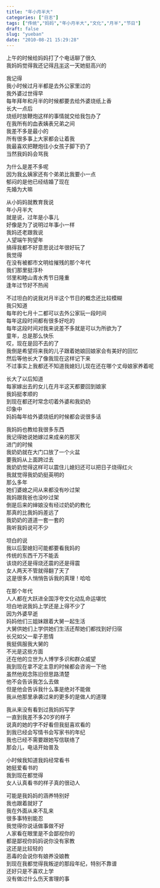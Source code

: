 ```yaml
---
title: "年小月半大"
categories: ["日志"]
tags: ["传统","妈妈","年小月半大","文化","月半","节日"]
draft: false
slug: "yueban"
date: "2010-08-21 15:29:28"
---
```


<p>上午的时候给妈妈打了个电话聊了很久<br />
 我妈妈觉得我还记得<a href="http://baike.baidu.com/view/566477.htm" target="_blank">月半</a>这一天她挺高兴的</p>

<p>我记得<br />
 我小时候过月半都是去外公家里过的<br />
 我外婆过世得早<br />
 每年拜年和月半的时候都要去给外婆烧纸上香<br />
 长大一点后<br />
 烧纸时放鞭炮这样的事情就交给我包办了<br />
 在我所有的血表姨表兄弟之间<br />
 我差不多是最小的<br />
 所有很多事上大家都会让着我<br />
 我最喜欢把鞭炮往小女孩子脚下扔了<br />
 当然我妈妈会骂我</p>

<p>为什么是差不多呢<br />
 因为我幺姨家还有个弟弟比我要小一点<br />
 郁闷的是他已经结婚了现在<br />
 先婚为大嘛</p>

<p>从小妈妈就教育我说<br />
 年小月半大<br />
 就是说，过年是小事儿<br />
 好像是为了说明过年事小一样<br />
 我妈还老跟我说<br />
 人望端午狗望年<br />
 搞得我都不好意思说过年很好玩了<br />
 我觉得<br />
 在没有被都市文明给摧残的那个年代<br />
 我们那里挺淳朴<br />
 邻里和睦山青水秀节日隆重<br />
 逢年过节好不热闹</p>

<p>不过坦白的说我对月半这个节日的概念还比较模糊<br />
 我只知道<br />
 每年的七月十二都可以去外公家玩一段时间<br />
 每年这段时间都有很多好吃的<br />
 每年这段时间对我来说差不多就是可以为所欲为了<br />
 童年，总是那么快乐<br />
 哎，现在是回不去的了<br />
 我倒是希望将来我的儿子跟着她娘回娘家会有美好的回忆<br />
 然后等他长大了像我现在这样记下来<br />
 不过事实上我都还不知道我媳妇儿现在还在哪个丈母娘家养着呢</p>

<p>长大了以后知道<br />
 每家嫁出去的女儿在月半这天都要回到娘家<br />
 我妈挺孝顺的<br />
 到现在都还时常念叨着外婆和我奶奶<br />
 印象中<br />
 妈妈每年给外婆烧纸的时候都会说很多话</p>

<p>我妈妈也教给我很多东西<br />
 我记得她说她嫁过来成亲的那天<br />
 进门的时候<br />
 我奶奶就在大门口放了一个火盆<br />
 要我妈从上面跨过去<br />
 我奶奶觉得这样可以震住儿媳妇还可以把日子烧得红火<br />
 我就觉得我奶奶挺英明的<br />
 那么多年<br />
 她们婆媳之间从来都没有吵过架<br />
 我妈跟我爸也没吵过架<br />
 倒是后来的婶娘没有经过奶奶的教化<br />
 那真的比我妈妈差远了<br />
 我奶奶的道道一套一套的<br />
 我听我妈说可不少</p>

<p>坦白的说<br />
 我以后娶媳妇可能都要看我妈的<br />
 传统的东西千万不能丢<br />
 该烧的还是得烧还震的还是得震<br />
 女人两天不管就得翻了天了<br />
 这是很多人悄悄告诉我的真理！哈哈</p>

<p>在那个年代<br />
 人人都在大跃进全国浮夸文化动乱命运堪忧<br />
 坦白地说我妈上学还是上得不少了<br />
 因为外婆早逝<br />
 妈妈他们三姐妹跟着大舅一起生活<br />
 大舅供她们上学供她们生活还帮她们都找到好归宿<br />
 长兄如父一辈子恩情<br />
 我挺佩服我大舅的<br />
 不光是这些方面<br />
 还在他的立世为人博学多识和群众威望<br />
 我到现在拿不定主意的时候都会咨询一下他<br />
 虽然他观念陈旧但思路清楚<br />
 他不会告诉我怎么去做<br />
 但是他会告诉我什么事是绝对不能做<br />
 我从他那里承袭过来的更多的是做人的道理</p>

<p>我从来没有看到过我妈妈写字<br />
 一直到我差不多20岁的样子<br />
 说真的她的字不好看但我挺喜欢看的<br />
 到我已经会写情书会写家书的年纪<br />
 我也已经不需要跟她写信联络了<br />
 那会儿，电话开始普及</p>

<p>小时候我知道我妈经常看书<br />
 她挺爱看书的<br />
 我到现在都觉得<br />
 女人认真看书的样子真的很动人</p>

<p>可能是我妈妈的涵养特别好<br />
 我也跟着就好了<br />
 我在外面从来不乱来<br />
 很多事特别能忍<br />
 我觉得你说话做事做不好<br />
 人家看在眼里是不会鄙视你的<br />
 都是鄙视你妈妈说你没有家教<br />
 这还是比较轻的<br />
 恶毒的会说你有娘养没娘教<br />
 到现在我都觉得我叛逆的那段年纪，特别不靠谱<br />
 还好只是不喜欢上学<br />
 没有做过什么伤天害理的事</p>
